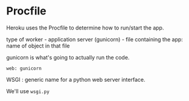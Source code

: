 # Procfile

Heroku uses the Procfile to determine how to run/start the app.

type of worker - application server (gunicorn) - file containing the app: name of object in that file 

gunicorn is what's going to actually run the code.

`web: gunicorn`

WSGI : generic name for a python web server interface.

We'll use `wsgi.py` 
